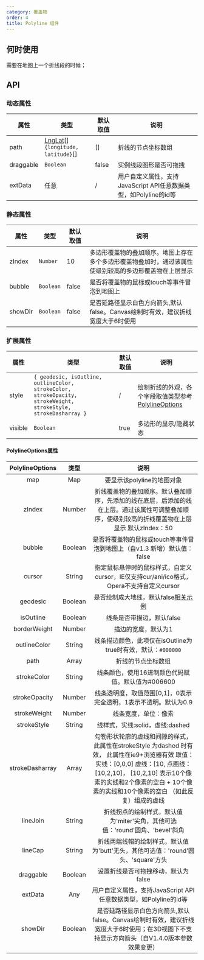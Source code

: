 ```yaml
---
category: 覆盖物
order: 4
title: Polyline 组件
---
```



## 何时使用

需要在地图上一个折线段的时候；

## API



### 动态属性

| 属性 | 类型 | 默认取值 | 说明 |
|------|-----|------|-----|
| path | [LngLat](http://lbs.amap.com/api/javascript-api/reference/core#LngLat)\[\] <br/> `{longitude, latitude}`\[\]  | [] | 折线的节点坐标数组 |
| draggable | `Boolean` | false | 实例线段图形是否可拖拽 |
| extData | 任意 | / | 用户自定义属性，支持JavaScript API任意数据类型，如Polyline的id等 |

### 静态属性

| 属性       |  类型 | 默认取值 | 说明     |
|-----------|-----------|-------|-----|
| zIndex  | `Number`  | 10    | 多边形覆盖物的叠加顺序。地图上存在多个多边形覆盖物叠加时，通过该属性使级别较高的多边形覆盖物在上层显示 |
| bubble  | `Boolean` | false | 是否将覆盖物的鼠标或touch等事件冒泡到地图上 |
| showDir | `Boolean` | false | 是否延路径显示白色方向箭头,默认false。Canvas绘制时有效，建议折线宽度大于6时使用|

### 扩展属性

| 属性     | 类型 | 默认取值 | 说明     |
|----------|-----------|-------|-----|
| style   | `{ geodesic, isOutline, outlineColor, strokeColor, strokeOpacity, strokeWeight, strokeStyle, strokeDasharray }` | / | 绘制折线的外观，各个字段取值类型参考[PolylineOptions](http://lbs.amap.com/api/javascript-api/reference/overlay#Polyline) |
| visible | `Boolean` | true | 多边形的显示/隐藏状态 |

#### PolylineOptions属性

| PolylineOptions |     类型      |     说明      |
|:-------------:|:-------------:|:-------------:|
| map | Map | 要显示该polyline的地图对象 |
| zIndex | Number | 折线覆盖物的叠加顺序。默认叠加顺序，先添加的线在底层，后添加的线在上层。通过该属性可调整叠加顺序，使级别较高的折线覆盖物在上层显示 默认zIndex：50 |
| bubble | Boolean |是否将覆盖物的鼠标或touch等事件冒泡到地图上（自v1.3 新增）默认值：false |
| cursor | String | 指定鼠标悬停时的鼠标样式，自定义cursor，IE仅支持cur/ani/ico格式，Opera不支持自定义cursor |
| geodesic | Boolean |是否绘制成大地线，默认false[相关示例](https://lbs.amap.com/api/javascript-api/example/overlayers/draw-ground-line) |
| isOutline | Boolean | 线条是否带描边，默认false |
| borderWeight | Number | 描边的宽度，默认为1 |
| outlineColor | String | 线条描边颜色，此项仅在isOutline为true时有效，默认：`#000000` |
| path | Array | 折线的节点坐标数组 |
| strokeColor | String | 线条颜色，使用16进制颜色代码赋值。默认值为#006600 |
| strokeOpacity | Number | 线条透明度，取值范围[0,1]，0表示完全透明，1表示不透明。默认为0.9 |
| strokeWeight | Number | 线条宽度，单位：像素 |
| strokeStyle | String | 线样式，实线:solid，虚线:dashed |
| strokeDasharray | Array | 勾勒形状轮廓的虚线和间隙的样式，此属性在strokeStyle 为dashed 时有效， 此属性在ie9+浏览器有效 取值：  实线：[0,0,0]  虚线：[10, 点画线：[10,2,10]， [10,2,10] 表示10个像素的实线和2个像素的空白 + 10个像素的实线和10个像素的空白 （如此反复）组成的虚线 |
| lineJoin | String | 折线拐点的绘制样式，默认值为'miter'尖角，其他可选值：'round'圆角、'bevel'斜角 |
| lineCap | String | 折线两端线帽的绘制样式，默认值为'butt'无头，其他可选值：'round'圆头、'square'方头 |
| draggable | Boolean | 设置折线是否可拖拽移动，默认为false |
| extData | Any | 用户自定义属性，支持JavaScript API任意数据类型，如Polyline的id等 |
| showDir | Boolean | 是否延路径显示白色方向箭头,默认false。Canvas绘制时有效，建议折线宽度大于6时使用；在3D视图下不支持显示方向箭头（自V1.4.0版本参数效果变更） |

